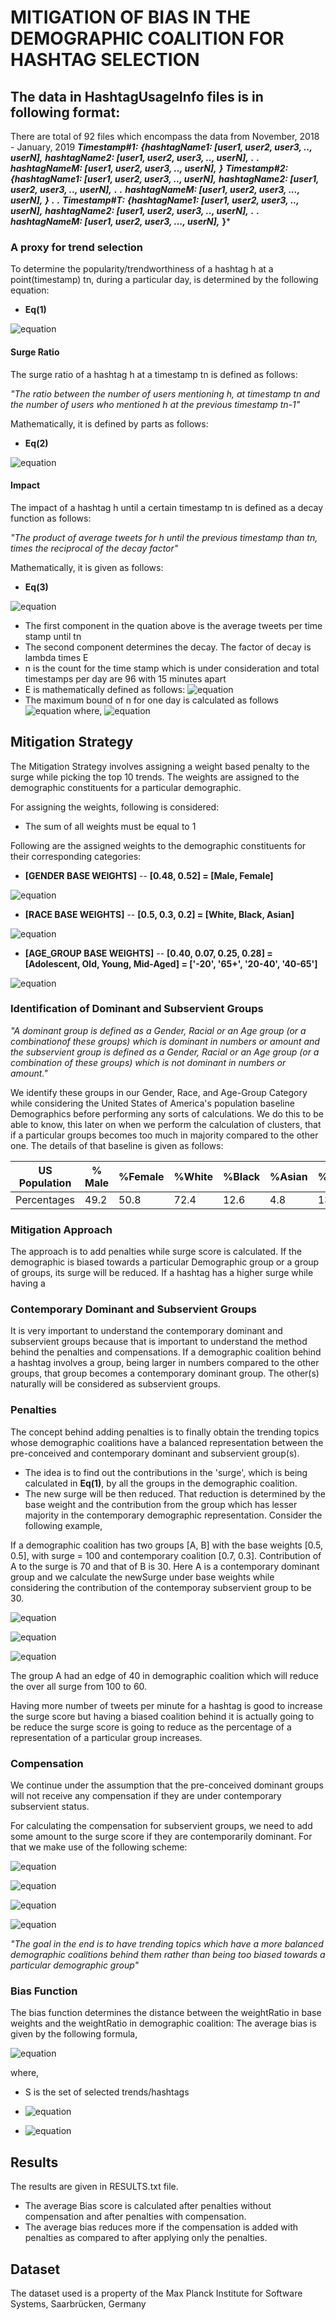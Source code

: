 # MITIGATION OF BIAS IN THE DEMOGRAPHIC COALITION FOR HASHTAG SELECTION

## The data in HashtagUsageInfo files is in following format:
There are total of 92 files which encompass the data from November, 2018 - January, 2019 
***Timestamp#1:***
***{hashtagName1: [user1, user2, user3, .., userN],***
***hashtagName2: [user1, user2, user3, .., userN],***
***.***
***.***
***hashtagNameM: [user1, user2, user3, .., userN],***
***}***
***Timestamp#2:***
***{hashtagName1: [user1, user2, user3, .., userN],***
***hashtagName2: [user1, user2, user3, .., userN],***
***.***
***.***
***hashtagNameM: [user1, user2, user3, ..., userN],***
***}***
***.***
***.***
***Timestamp#T:*** 
***{hashtagName1: [user1, user2, user3, .., userN],***
***hashtagName2: [user1, user2, user3, .., userN],***
***.***
***.***
***hashtagNameM: [user1, user2, user3, ..., userN],***
**}*** 

### A proxy for trend selection

To determine the popularity/trendworthiness of a hashtag h at a point(timestamp) tn, during a particular day, is determined by the following equation:

- **Eq(1)**

![equation](http://www.sciweavers.org/upload/Tex2Img_1598621917/render.png)


#### Surge Ratio

The surge ratio of a hashtag h at a timestamp tn is defined as follows:

*"The ratio between the number of users mentioning h, at timestamp tn and the number of users who mentioned h at the previous timestamp tn-1"*

Mathematically, it is defined by parts as follows:

- **Eq(2)**

![equation](http://www.sciweavers.org/upload/Tex2Img_1598622921/render.png)


#### Impact

The impact of a hashtag h until a certain timestamp tn is defined as a decay function as follows:

*"The product of average tweets for h until the previous timestamp than tn, times the reciprocal of the decay factor"*

Mathematically, it is given as follows:

- **Eq(3)**

![equation](http://www.sciweavers.org/upload/Tex2Img_1598624614/render.png)


  - The first component in the quation above is the average tweets per time stamp until tn
  - The second component determines the decay. The factor of decay is lambda times E
  - n is the count for the time stamp which is under consideration and total timestamps per day are 96 with 15 minutes apart
  - E is mathematically defined as follows:
  ![equation](http://www.sciweavers.org/upload/Tex2Img_1598625002/render.png)
  - The maximum bound of n for one day is calculated as follows
  ![equation](http://www.sciweavers.org/upload/Tex2Img_1598635008/render.png)
where,
  ![equation](http://www.sciweavers.org/upload/Tex2Img_1598635170/render.png)
 

## Mitigation Strategy

The Mitigation Strategy involves assigning a weight based penalty to the surge while picking the top 10 trends.
The weights are assigned to the demographic constituents for a particular demographic.

For assigning the weights, following is considered:
- The sum of all weights must be equal to 1

Following are the assigned weights to the demographic constituents for their corresponding categories:

- **[GENDER BASE WEIGHTS]**
-- **[0.48, 0.52] = [Male, Female]**

 ![equation](http://www.sciweavers.org/upload/Tex2Img_1598636531/render.png) 
 
- **[RACE BASE WEIGHTS]**
-- **[0.5, 0.3, 0.2] = [White, Black, Asian]**

![equation](http://www.sciweavers.org/upload/Tex2Img_1598636618/render.png)

- **[AGE_GROUP BASE WEIGHTS]**
-- **[0.40, 0.07, 0.25, 0.28] = [Adolescent, Old, Young, Mid-Aged] = ['-20', '65+', '20-40', '40-65']**

![equation](http://www.sciweavers.org/upload/Tex2Img_1598636785/render.png)


### Identification of Dominant and Subservient Groups

*"A dominant group is defined as a Gender, Racial or an Age group (or a combinationof these groups) which is dominant in numbers or amount and the subservient group is defined as a Gender, Racial or an Age group (or a combination of these groups) which is not dominant in numbers or amount."*

We identify these groups in our Gender, Race, and Age-Group Category while considering the United States of America's population baseline Demographics before performing any sorts of calculations. We do this to be able to know, this later on when we perform the calculation of clusters, that if a particular groups becomes too much in majority compared to the other one. The details of that baseline is given as follows:



| **US Population**      | % Male | %Female | %White | %Black | %Asian | %Adol. | %Old | %Young | %Mid-Aged |
| ---------------------- |--------|---------| -------|--------|--------|--------|------|--------|-----------|
|    Percentages         |  49.2  |   50.8  |  72.4  |   12.6 |   4.8  |  13.6  | 13.5 |  26.7  |    33.2   |


### Mitigation Approach
The approach is to add penalties while surge score is calculated. If the demographic is biased towards a particular Demographic group or a group of groups, its surge will be reduced.
If a hashtag has a higher surge while having a 

### Contemporary Dominant and Subservient Groups

It is very important to understand the contemporary dominant and subservient groups because that is important to understand the method behind the penalties and compensations.
If a demographic coalition behind a hashtag involves a group, being larger in numbers compared to the other groups, that group becomes a contemporary dominant group. The other(s) naturally will be considered as subservient groups.


### Penalties
The concept behind adding penalties is to finally obtain the trending topics whose demographic coalitions have a balanced representation between the pre-conceived and contemporary dominant and subservient group(s).

- The idea is to find out the contributions in the 'surge', which is being calculated in **Eq(1)**, by all the groups in the demographic coalition.
- The new surge will be then reduced. That reduction is determined by the base weight and the contribution from the group which has lesser majority in the contemporary demographic representation. Consider the following example, 

If a demographic coalition has two groups [A, B] with the base weights [0.5, 0.5], with surge = 100 and contemporary coalition [0.7, 0.3]. Contribution of A to the surge is 70 and that of B is 30. Here A is a contemporary dominant group and we calculate the newSurge under base weights while considering the contribution of the contemporay subservient group to be 30.

![equation](http://www.sciweavers.org/upload/Tex2Img_1598679851/render.png)

![equation](http://www.sciweavers.org/upload/Tex2Img_1598679960/render.png)

![equation](http://www.sciweavers.org/upload/Tex2Img_1598680042/render.png)

The group A had an edge of 40 in demographic coalition which will reduce the over all surge from 100 to 60.

Having more number of tweets per minute for a hashtag is good to increase the surge score but having a biased coalition behind it is actually going to be reduce the surge score is going to reduce as the percentage of a representation of a particular group increases.

### Compensation

We continue under the assumption that the pre-conceived dominant groups will not receive any compensation if they are under contemporary subservient status.

For calculating the compensation for subservient groups, we need to add some amount to the surge score if they are contemporarily dominant. For that we make use of the following scheme: 

![equation](http://www.sciweavers.org/upload/Tex2Img_1598679960/render.png)

![equation](http://www.sciweavers.org/upload/Tex2Img_1598681238/render.png)

![equation](http://www.sciweavers.org/upload/Tex2Img_1598681282/render.png)

![equation](http://www.sciweavers.org/upload/Tex2Img_1598681328/render.png)



*"The goal in the end is to have trending topics which have a more balanced demographic coalitions behind them rather than being too biased towards a particular demographic group"*


### Bias Function

The bias function determines the distance between the weightRatio in base weights and the weightRatio in demographic coalition: The average bias is given by the following formula,

![equation](http://www.sciweavers.org/upload/Tex2Img_1598682965/render.png)

where,
- S is the set of selected trends/hashtags

- ![equation](http://www.sciweavers.org/upload/Tex2Img_1598683051/render.png)

- ![equation](http://www.sciweavers.org/upload/Tex2Img_1598683119/render.png) 

## Results
The results are given in RESULTS.txt file.

- The average Bias score is calculated after penalties without compensation and after penalties with compensation.
- The average bias reduces more if the compensation is added with penalties as compared to after applying only the penalties.

## Dataset

The dataset used is a property of the Max Planck Institute for Software Systems, Saarbrücken, Germany
